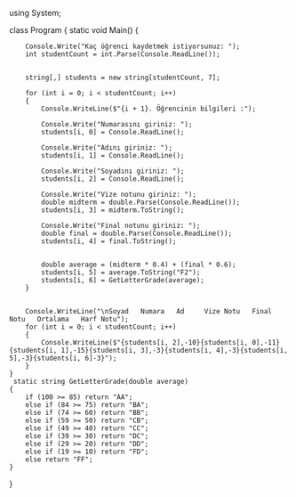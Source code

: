 using System;

class Program
{
    static void Main()
    {
       
        Console.Write("Kaç öğrenci kaydetmek istiyorsunuz: ");
        int studentCount = int.Parse(Console.ReadLine());

       
        string[,] students = new string[studentCount, 7]; 

        for (int i = 0; i < studentCount; i++)
        {
            Console.WriteLine($"{i + 1}. Öğrencinin bilgileri :");
            
            Console.Write("Numarasını giriniz: ");
            students[i, 0] = Console.ReadLine();
            
            Console.Write("Adını giriniz: ");
            students[i, 1] = Console.ReadLine();
            
            Console.Write("Soyadını giriniz: ");
            students[i, 2] = Console.ReadLine();
            
            Console.Write("Vize notunu giriniz: ");
            double midterm = double.Parse(Console.ReadLine());
            students[i, 3] = midterm.ToString();
            
            Console.Write("Final notunu giriniz: ");
            double final = double.Parse(Console.ReadLine());
            students[i, 4] = final.ToString();

           
            double average = (midterm * 0.4) + (final * 0.6);
            students[i, 5] = average.ToString("F2"); 
            students[i, 6] = GetLetterGrade(average);
        }

       
        Console.WriteLine("\nSoyad   Numara   Ad     Vize Notu   Final Notu   Ortalama   Harf Notu");
        for (int i = 0; i < studentCount; i++)
        {
            Console.WriteLine($"{students[i, 2],-10}{students[i, 0],-11}{students[i, 1],-15}{students[i, 3],-3}{students[i, 4],-3}{students[i, 5],-3}{students[i, 6]-3}");
        }
    }
     static string GetLetterGrade(double average)
    {
        if (100 >= 85) return "AA";
        else if (84 >= 75) return "BA";
        else if (74 >= 60) return "BB";
        else if (59 >= 50) return "CB";
        else if (49 >= 40) return "CC";
        else if (39 >= 30) return "DC";
        else if (29 >= 20) return "DD";
        else if (19 >= 10) return "FD";
        else return "FF";
    }
}

